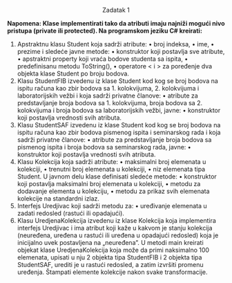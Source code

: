 <p align="center">
Zadatak 1

**Napomena: Klase implementirati tako da atributi imaju najniži mogući nivo pristupa (private ili protected).
Na programskom jeziku C# kreirati:**
1. Apstraktnu klasu Student koja sadrži atribute:
• broj indeksa,
• ime,
• prezime
i sledeće javne metode:
• konstruktor koji postavlja sve atribute,
• apstraktni property koji vraća bodove studenta sa ispita,
• predefinisanu metodu ToString(),
• operatore < i > za poređenje dva objekta klase Student po broju bodova.
2. Klasu StudentFIB izvedenu iz klase Student kod kog se broj bodova na ispitu računa kao zbir bodova sa 1.
kolokvijuma, 2. kolokvijuma i laboratorijskih vežbi i koja sadrži privatne članove:
• atribute za predstavljanje broja bodova sa 1. kolokvijuma, broja bodova sa 2. kolokvijuma i broja
bodova sa laboratorijskih vežbi,
javne:
• konstruktor koji postavlja vrednosti svih atributa.
3. Klasu StudentSAF izvedenu iz klase Student kod kog se broj bodova na ispitu računa kao zbir bodova
pismenog ispita i seminarskog rada i koja sadrži privatne članove:
• atribute za predstavljanje broja bodova sa pismenog ispita i broja bodova sa seminarskog rada,
javne:
• konstruktor koji postavlja vrednosti svih atributa.
4. Klasu Kolekcija koja sadrži atribute:
• maksimalni broj elemenata u kolekciji,
• trenutni broj elemenata u kolekciji,
• niz elemenata tipa Student.
U javnom delu klase definisati sledeće metode:
• konstruktor koji postavlja maksimalni broj elemenata u kolekciji,
• metodu za dodavanje elementa u kolekciju,
• metodu za prikaz svih elemenata kolekcije na standardni izlaz.
5. Interfejs Uredjivac koji sadrži metodu za:
• uređivanje elemenata u zadati redosled (rastući ili opadajući).
6. Klasu UredjenaKolekcija izvedenu iz klase Kolekcija koja implementira interfejs Uredjivac i ima atribut
koji kaže u kakvom je stanju kolekcija (neuređena, uređena u rastući ili uređena u opadajući redosled) koja je
inicijalno uvek postavljena na „neuređena”.
U metodi main kreirati objekat klase UredjenaKolekcija koja može da primi naksimalno 100 elemenata, upisati u nju
2 objekta tipa StudentFIB i 2 objekta tipa StudentSAF, urediti je u rastući redosled, a zatim izvršiti promenu
uređenja. Štampati elemente kolekcije nakon svake transformacije.
</p>
